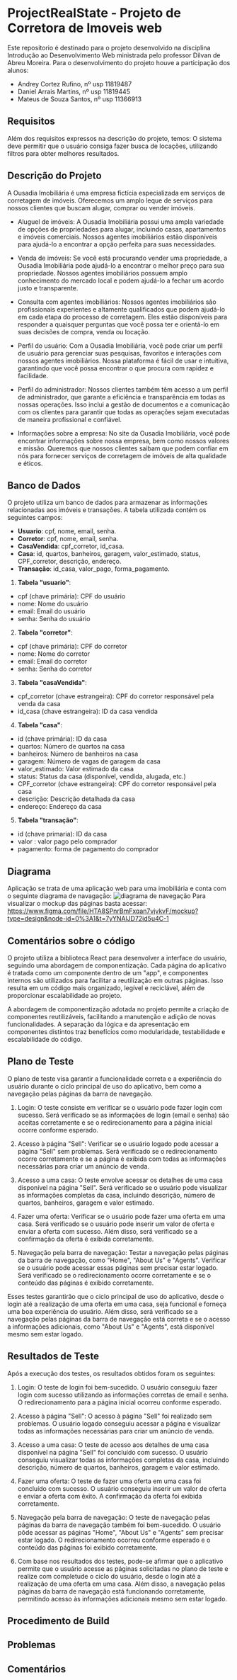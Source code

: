 # ProjectRealState - Projeto de Corretora de Imoveis web

Este repositorio é destinado para o projeto desenvolvido na disciplina Introdução ao Desenvolvimento Web ministrada pelo professor Dilvan de Abreu Moreira. Para o desenvolvimento do projeto houve a participação dos alunos:

+ Andrey Cortez Rufino, nº usp 11819487
+ Daniel Arrais Martins, nº usp 11819445
+ Mateus de Souza Santos, nº usp 11366913

## Requisitos

Além dos requisitos expressos na descrição do projeto, temos:
O sistema deve permitir que o usuário consiga fazer busca de locações, utilizando filtros para obter melhores resultados.

## Descrição do Projeto
A Ousadia Imobiliária é uma empresa fictícia especializada em serviços de corretagem de imóveis. Oferecemos um amplo leque de serviços para nossos clientes que buscam alugar, comprar ou vender imóveis.
+ Aluguel de imóveis: A Ousadia Imobiliária possui uma ampla variedade de opções de propriedades para alugar, incluindo casas, apartamentos e imóveis comerciais. Nossos agentes imobiliários estão disponíveis para ajudá-lo a encontrar a opção perfeita para suas necessidades.

+ Venda de imóveis: Se você está procurando vender uma propriedade, a Ousadia Imobiliária pode ajudá-lo a encontrar o melhor preço para sua propriedade. Nossos agentes imobiliários possuem amplo conhecimento do mercado local e podem ajudá-lo a fechar um acordo justo e transparente.

+ Consulta com agentes imobiliários: Nossos agentes imobiliários são profissionais experientes e altamente qualificados que podem ajudá-lo em cada etapa do processo de corretagem. Eles estão disponíveis para responder a quaisquer perguntas que você possa ter e orientá-lo em suas decisões de compra, venda ou locação.

+ Perfil do usuário: Com a Ousadia Imobiliária, você pode criar um perfil de usuário para gerenciar suas pesquisas, favoritos e interações com nossos agentes imobiliários. Nossa plataforma é fácil de usar e intuitiva, garantindo que você possa encontrar o que procura com rapidez e facilidade.

+ Perfil do administrador: Nossos clientes também têm acesso a um perfil de administrador, que garante a eficiência e transparência em todas as nossas operações. Isso inclui a gestão de documentos e a comunicação com os clientes para garantir que todas as operações sejam executadas de maneira profissional e confiável.

+ Informações sobre a empresa: No site da Ousadia Imobiliária, você pode encontrar informações sobre nossa empresa, bem como nossos valores e missão. Queremos que nossos clientes saibam que podem confiar em nós para fornecer serviços de corretagem de imóveis de alta qualidade e éticos.

## Banco de Dados
O projeto utiliza um banco de dados para armazenar as informações relacionadas aos imóveis e transações. A tabela utilizada contém os seguintes campos:

+ **Usuario**: cpf, nome, email, senha.
+ **Corretor**: cpf, nome, email, senha.
+ **CasaVendida**: cpf_corretor, id_casa.
+ **Casa**: id, quartos, banheiros, garagem, valor_estimado, status, CPF_corretor, descrição, endereço.
+ **Transação**: id_casa, valor_pago, forma_pagamento.

1. **Tabela "usuario"**:

+ cpf (chave primária): CPF do usuário
+ nome: Nome do usuário
+ email: Email do usuário
+ senha: Senha do usuário

2. **Tabela "corretor"**:

+ cpf (chave primária): CPF do corretor
+ nome: Nome do corretor
+ email: Email do corretor
+ senha: Senha do corretor

3. **Tabela "casaVendida"**:

+ cpf_corretor (chave estrangeira): CPF do corretor responsável pela venda da casa
+ id_casa (chave estrangeira): ID da casa vendida

4. **Tabela "casa"**:

+ id (chave primária): ID da casa
+ quartos: Número de quartos na casa
+ banheiros: Número de banheiros na casa
+ garagem: Número de vagas de garagem da casa
+ valor_estimado: Valor estimado da casa
+ status: Status da casa (disponível, vendida, alugada, etc.)
+ CPF_corretor (chave estrangeira): CPF do corretor responsável pela casa
+ descrição: Descrição detalhada da casa
+ endereço: Endereço da casa

5. **Tabela "transação"**:
+ id (chave primaria): ID da casa
+ valor : valor pago pelo comprador
+ pagamento: forma de pagamento do comprador


## Diagrama    
Aplicação se trata de uma aplicação web para uma imobiliária e conta com o seguinte diagrama de navagação:
![diagrama de navegação](Navigation.png)
Para visualizar o mockup das páginas basta acessar: https://www.figma.com/file/HTA8SPnrBmFxqan7vjvkvF/mockup?type=design&node-id=0%3A1&t=7yYNAlJD72id5u4C-1 


## Comentários sobre o código
O projeto utiliza a biblioteca React para desenvolver a interface do usuário, seguindo uma abordagem de componentização. Cada página do aplicativo é tratada como um componente dentro de um "app", e componentes internos são utilizados para facilitar a reutilização em outras páginas. Isso resulta em um código mais organizado, legível e reciclável, além de proporcionar escalabilidade ao projeto.

A abordagem de componentização adotada no projeto permite a criação de componentes reutilizáveis, facilitando a manutenção e adição de novas funcionalidades. A separação da lógica e da apresentação em componentes distintos traz benefícios como modularidade, testabilidade e escalabilidade do código.

## Plano de Teste
O plano de teste visa garantir a funcionalidade correta e a experiência do usuário durante o ciclo principal de uso do aplicativo, bem como a navegação pelas páginas da barra de navegação.

1. Login: O teste consiste em verificar se o usuário pode fazer login com sucesso. Será verificado se as informações de login (email e senha) são aceitas corretamente e se o redirecionamento para a página inicial ocorre conforme esperado.

2. Acesso à página "Sell": Verificar se o usuário logado pode acessar a página "Sell" sem problemas. Será verificado se o redirecionamento ocorre corretamente e se a página é exibida com todas as informações necessárias para criar um anúncio de venda.

3. Acesso a uma casa: O teste envolve acessar os detalhes de uma casa disponível na página "Sell". Será verificado se o usuário pode visualizar as informações completas da casa, incluindo descrição, número de quartos, banheiros, garagem e valor estimado.

4. Fazer uma oferta: Verificar se o usuário pode fazer uma oferta em uma casa. Será verificado se o usuário pode inserir um valor de oferta e enviar a oferta com sucesso. Além disso, será verificado se a confirmação da oferta é exibida corretamente.

5. Navegação pela barra de navegação: Testar a navegação pelas páginas da barra de navegação, como "Home", "About Us" e "Agents". Verificar se o usuário pode acessar essas páginas sem precisar estar logado. Será verificado se o redirecionamento ocorre corretamente e se o conteúdo das páginas é exibido corretamente.

Esses testes garantirão que o ciclo principal de uso do aplicativo, desde o login até a realização de uma oferta em uma casa, seja funcional e forneça uma boa experiência do usuário. Além disso, será verificado se a navegação pelas páginas da barra de navegação está correta e se o acesso a informações adicionais, como "About Us" e "Agents", está disponível mesmo sem estar logado.

## Resultados de Teste
Após a execução dos testes, os resultados obtidos foram os seguintes:

1. Login: O teste de login foi bem-sucedido. O usuário conseguiu fazer login com sucesso utilizando as informações corretas de email e senha. O redirecionamento para a página inicial ocorreu conforme esperado.

2. Acesso à página "Sell": O acesso à página "Sell" foi realizado sem problemas. O usuário logado conseguiu acessar a página e visualizar todas as informações necessárias para criar um anúncio de venda.

3. Acesso a uma casa: O teste de acesso aos detalhes de uma casa disponível na página "Sell" foi concluído com sucesso. O usuário conseguiu visualizar todas as informações completas da casa, incluindo descrição, número de quartos, banheiros, garagem e valor estimado.

4. Fazer uma oferta: O teste de fazer uma oferta em uma casa foi concluído com sucesso. O usuário conseguiu inserir um valor de oferta e enviar a oferta com êxito. A confirmação da oferta foi exibida corretamente.

5. Navegação pela barra de navegação: O teste de navegação pelas páginas da barra de navegação também foi bem-sucedido. O usuário pôde acessar as páginas "Home", "About Us" e "Agents" sem precisar estar logado. O redirecionamento ocorreu conforme esperado e o conteúdo das páginas foi exibido corretamente.

6. Com base nos resultados dos testes, pode-se afirmar que o aplicativo permite que o usuário acesse as páginas solicitadas no plano de teste e realize com completude o ciclo do usuário, desde o login até a realização de uma oferta em uma casa. Além disso, a navegação pelas páginas da barra de navegação está funcionando corretamente, permitindo acesso às informações adicionais mesmo sem estar logado.

## Procedimento de Build

## Problemas 

## Comentários
